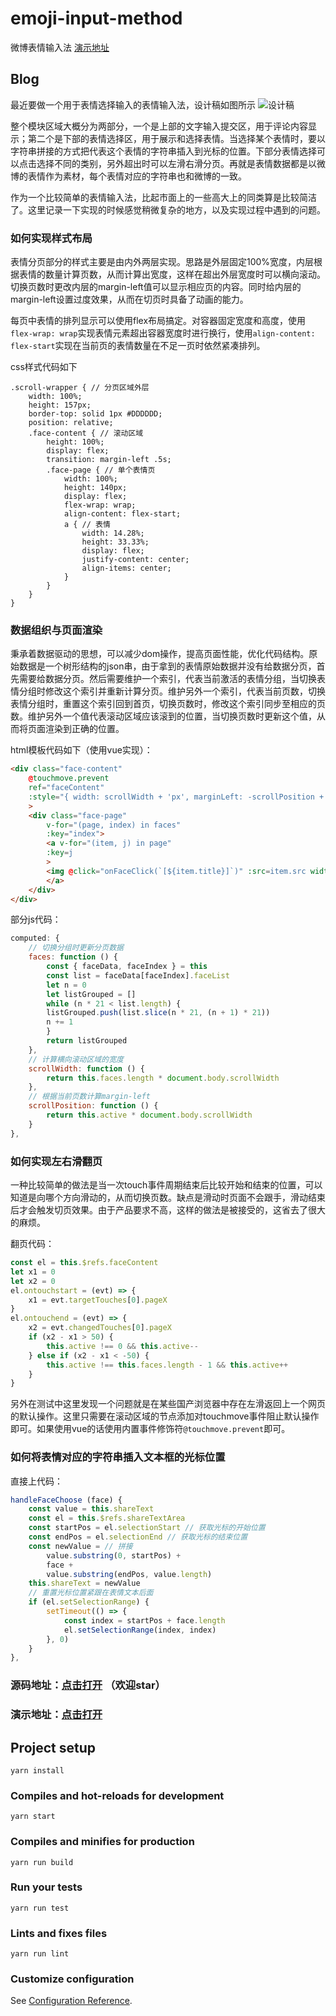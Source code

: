 # emoji-input-method

微博表情输入法 [演示地址](https://brahmachen.github.io/emoji-input-method/dist/#)

## Blog

最近要做一个用于表情选择输入的表情输入法，设计稿如图所示
![设计稿](https://brahmachen.github.io/my-image-server/18-12/20181224104204.png)

整个模块区域大概分为两部分，一个是上部的文字输入提交区，用于评论内容显示；第二个是下部的表情选择区，用于展示和选择表情。当选择某个表情时，要以字符串拼接的方式把代表这个表情的字符串插入到光标的位置。下部分表情选择可以点击选择不同的类别，另外超出时可以左滑右滑分页。再就是表情数据都是以微博的表情作为素材，每个表情对应的字符串也和微博的一致。

作为一个比较简单的表情输入法，比起市面上的一些高大上的同类算是比较简洁了。这里记录一下实现的时候感觉稍微复杂的地方，以及实现过程中遇到的问题。

### 如何实现样式布局

表情分页部分的样式主要是由内外两层实现。思路是外层固定100%宽度，内层根据表情的数量计算页数，从而计算出宽度，这样在超出外层宽度时可以横向滚动。切换页数时更改内层的margin-left值可以显示相应页的内容。同时给内层的margin-left设置过度效果，从而在切页时具备了动画的能力。

每页中表情的排列显示可以使用flex布局搞定。对容器固定宽度和高度，使用`flex-wrap: wrap`实现表情元素超出容器宽度时进行换行，使用`align-content: flex-start`实现在当前页的表情数量在不足一页时依然紧凑排列。

css样式代码如下

```less
.scroll-wrapper { // 分页区域外层
    width: 100%;
    height: 157px;
    border-top: solid 1px #DDDDDD;
    position: relative;
    .face-content { // 滚动区域
        height: 100%;
        display: flex;
        transition: margin-left .5s;
        .face-page { // 单个表情页
            width: 100%;
            height: 140px;
            display: flex;
            flex-wrap: wrap;
            align-content: flex-start;
            a { // 表情
                width: 14.28%;
                height: 33.33%;
                display: flex;
                justify-content: center;
                align-items: center;
            }
        }
    }
}
```

### 数据组织与页面渲染

秉承着数据驱动的思想，可以减少dom操作，提高页面性能，优化代码结构。原始数据是一个树形结构的json串，由于拿到的表情原始数据并没有给数据分页，首先需要给数据分页。然后需要维护一个索引，代表当前激活的表情分组，当切换表情分组时修改这个索引并重新计算分页。维护另外一个索引，代表当前页数，切换表情分组时，重置这个索引回到首页，切换页数时，修改这个索引同步至相应的页数。维护另外一个值代表滚动区域应该滚到的位置，当切换页数时更新这个值，从而将页面渲染到正确的位置。

html模板代码如下（使用vue实现）：
```html
<div class="face-content"
    @touchmove.prevent
    ref="faceContent"
    :style="{ width: scrollWidth + 'px', marginLeft: -scrollPosition + 'px' }"
    >
    <div class="face-page"
        v-for="(page, index) in faces"
        :key="index">
        <a v-for="(item, j) in page"
        :key=j
        >
        <img @click="onFaceClick(`[${item.title}]`)" :src=item.src width="20" height="20">
        </a>
    </div>
</div>
```

部分js代码：

```js
computed: {
    // 切换分组时更新分页数据
    faces: function () {
        const { faceData, faceIndex } = this
        const list = faceData[faceIndex].faceList
        let n = 0
        let listGrouped = []
        while (n * 21 < list.length) {
        listGrouped.push(list.slice(n * 21, (n + 1) * 21))
        n += 1
        }
        return listGrouped
    },
    // 计算横向滚动区域的宽度
    scrollWidth: function () {
        return this.faces.length * document.body.scrollWidth
    },
    // 根据当前页数计算margin-left
    scrollPosition: function () {
        return this.active * document.body.scrollWidth
    }
},
```

### 如何实现左右滑翻页

一种比较简单的做法是当一次touch事件周期结束后比较开始和结束的位置，可以知道是向哪个方向滑动的，从而切换页数。缺点是滑动时页面不会跟手，滑动结束后才会触发切页效果。由于产品要求不高，这样的做法是被接受的，这省去了很大的麻烦。

翻页代码：

```js
const el = this.$refs.faceContent
let x1 = 0
let x2 = 0
el.ontouchstart = (evt) => {
    x1 = evt.targetTouches[0].pageX
}
el.ontouchend = (evt) => {
    x2 = evt.changedTouches[0].pageX
    if (x2 - x1 > 50) {
        this.active !== 0 && this.active--
    } else if (x2 - x1 < -50) {
        this.active !== this.faces.length - 1 && this.active++
    }
}
```

另外在测试中这里发现一个问题就是在某些国产浏览器中存在左滑返回上一个网页的默认操作。这里只需要在滚动区域的节点添加对touchmove事件阻止默认操作即可。如果使用vue的话使用内置事件修饰符`@touchmove.prevent`即可。

### 如何将表情对应的字符串插入文本框的光标位置

直接上代码：
```js
handleFaceChoose (face) {
    const value = this.shareText
    const el = this.$refs.shareTextArea
    const startPos = el.selectionStart // 获取光标的开始位置
    const endPos = el.selectionEnd // 获取光标的结束位置
    const newValue = // 拼接
        value.substring(0, startPos) +
        face +
        value.substring(endPos, value.length)
    this.shareText = newValue
    // 重置光标位置紧跟在表情文本后面
    if (el.setSelectionRange) {
        setTimeout(() => {
            const index = startPos + face.length
            el.setSelectionRange(index, index)
        }, 0)
    }
},
```
### 源码地址：[点击打开](https://github.com/brahmachen/emoji-input-method) （欢迎star）
### 演示地址：[点击打开](https://brahmachen.github.io/emoji-input-method/dist/#)
## Project setup
```
yarn install
```

### Compiles and hot-reloads for development
```
yarn start
```

### Compiles and minifies for production
```
yarn run build
```

### Run your tests
```
yarn run test
```

### Lints and fixes files
```
yarn run lint
```

### Customize configuration
See [Configuration Reference](https://cli.vuejs.org/config/).
